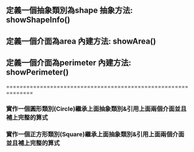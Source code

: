 ## 定義一個抽象類別為shape 抽象方法: showShapeInfo()

## 定義一個介面為area 內建方法: showArea()

## 定義一個介面為perimeter 內建方法: showPerimeter()

==============================================================

### 實作一個圓形類別(Circle)繼承上面抽象類別&引用上面兩個介面並且補上完整的算式 
### 實作一個正方形類別(Square)繼承上面抽象類別&引用上面兩個介面並且補上完整的算式 
